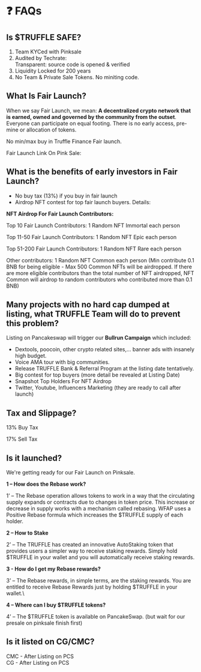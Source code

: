 # ❓ FAQs

## Is $TRUFFLE SAFE?

1. Team KYCed with Pinksale
2. Audited by Techrate: \
   Transparent: source code is opened & verified
3. Liquidity Locked for 200 years
4. No Team & Private Sale Tokens. No miniting code.

## What Is Fair Launch?

When we say Fair Launch, we mean: **A decentralized crypto network that is earned, owned and governed by the community from the outset**. Everyone can participate on equal footing. There is no early access, pre-mine or allocation of tokens.

No min/max buy in Truffle Finance Fair launch.

Fair Launch Link On Pink Sale:&#x20;

## What is the benefits of early investors in Fair Launch?

* No buy tax (13%) if you buy in fair launch
* Airdrop NFT contest for top fair launch buyers. Details:&#x20;

**NFT Airdrop For Fair Launch Contributors:**

Top 10 Fair Launch Contributors: 1 Random NFT Immortal each person

Top 11-50 Fair Launch Contributors: 1 Random NFT Epic each person

Top 51-200 Fair Launch Contributors: 1 Random NFT Rare each person

Other contributors: 1 Random NFT Common each person (Min contribute 0.1 BNB for being eligible - Max 500 Common NFTs will be airdropped. If there are more eligible contributors than the total number of NFT airdropped, NFT Common will airdrop to random contributors who contributed more than 0.1 BNB)&#x20;

## Many projects with no hard cap dumped at listing, what TRUFFLE Team will do to prevent this problem?

Listing on Pancakeswap will trigger our **Bullrun Campaign** which included:

* Dextools, poocoin, other crypto related sites,... banner ads with insanely high budget.
* Voice AMA tour with big communities.
* Release TRUFFLE Bank & Referral Program at the listing date tentatively.
* Big contest for top buyers (more detail be revealed at Listing Date)
* Snapshot Top Holders For NFT Airdrop&#x20;
* Twitter, Youtube, Influencers Marketing (they are ready to call after launch)

## Tax and Slippage?

13% Buy Tax&#x20;

17% Sell Tax

## Is it launched?

We're getting ready for our Fair Launch on Pinksale.

**1 – How does the Rebase work?**

1’ – The Rebase operation allows tokens to work in a way that the circulating supply expands or contracts due to changes in token price. This increase or decrease in supply works with a mechanism called rebasing. WFAP uses a Positive Rebase formula which increases the $TRUFFLE supply of each holder.

**2 – How to Stake**

2’ – The TRUFFLE has created an innovative AutoStaking token that provides users a simpler way to receive staking rewards. Simply hold $TRUFFLE in your wallet and you will automatically receive staking rewards.

**3 - How do I get my Rebase rewards?**

3’ – The Rebase rewards, in simple terms, are the staking rewards. You are entitled to receive Rebase Rewards just by holding $TRUFFLE in your wallet.\


**4 – Where can I buy $TRUFFLE tokens?**

4’ – The $TRUFFLE token is available on PancakeSwap. (but wait for our presale on pinksale finish first)

## Is it listed on CG/CMC?

CMC - After Listing on PCS\
CG - After Listing on PCS
